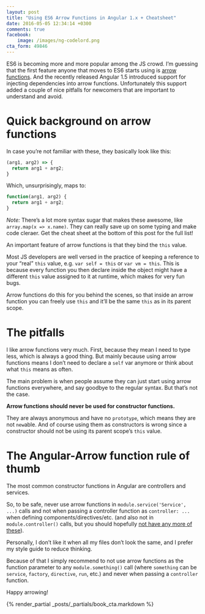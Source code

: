 ```yaml
---
layout: post
title: "Using ES6 Arrow Functions in Angular 1.x + Cheatsheet"
date: 2016-05-05 12:34:14 +0300
comments: true
facebook:
    image: /images/ng-codelord.png
cta_form: 49846
---
```


ES6 is becoming more and more popular among the JS crowd.
I’m guessing that the first feature anyone that moves to ES6 starts using is [arrow functions](https://developer.mozilla.org/en/docs/Web/JavaScript/Reference/Functions/Arrow_functions).
And the recently released Angular 1.5 introduced support for injecting dependencies into arrow functions.
Unfortunately this support added a couple of nice pitfalls for newcomers that are important to understand and avoid.

# Quick background on arrow functions

In case you’re not familiar with these, they basically look like this:

```javascript
(arg1, arg2) => {
  return arg1 + arg2;
}
```

Which, unsurprisingly, maps to:

```javascript
function(arg1, arg2) {
  return arg1 + arg2;
}
```

*Note:* There’s a lot more syntax sugar that makes these awesome, like `array.map(x => x.name)`.
They can really save up on some typing and make code cleraer.
Get the cheat sheet at the bottom of this post for the full list!

An important feature of arrow functions is that they bind the `this` value.

Most JS developers are well versed in the practice of keeping a reference to your “real” `this` value, e.g. `var self = this` or `var vm = this`.
This is because every function you then declare inside the object might have a different `this` value assigned to it at runtime, which makes for very fun bugs.

Arrow functions do this for you behind the scenes, so that inside an arrow function you can freely use `this` and it’ll be the same `this` as in its parent scope.

# The pitfalls

I like arrow functions very much.
First, because they mean I need to type less, which is always a good thing.
But mainly because using arrow functions means I don’t need to declare a `self` var anymore or think about what `this` means as often.

The main problem is when people assume they can just start using arrow functions everywhere, and say goodbye to the regular syntax.
But that’s not the case.

**Arrow functions should never be used for constructor functions.**

They are always anonymous and have no `prototype`, which means they are not `new`able.
And of course using them as constructors is wrong since a constructor should not be using its parent scope’s `this` value.

# The Angular-Arrow function rule of thumb

The most common constructor functions in Angular are controllers and services.

So, to be safe, never use arrow functions in `module.service('Service', ...)` calls and not when passing a controller function as `controller: ...` when defining components/directives/etc. (and also not in `module.controller()` calls, but you should hopefully [not have any more of these](http://www.codelord.net/2015/10/07/angular-2-preparation-killing-controllers/)).

Personally, I don’t like it when all my files don’t look the same, and I prefer my style guide to reduce thinking.

Because of that I simply recommend to not use arrow functions as  the function parameter to any `module.something()` call (where `something` can be `service`, `factory`, `directive`, `run`, etc.) and never when passing a `controller` function.

Happy arrowing!

{% render_partial _posts/_partials/book_cta.markdown %}
